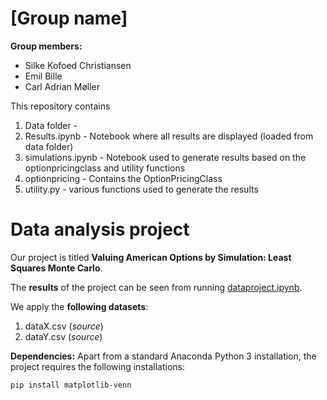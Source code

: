# \[Group name\]

**Group members:**
- Silke Kofoed Christiansen
- Emil Bille
- Carl Adrian Møller

This repository contains  
1. Data folder - 
2. Results.ipynb - Notebook where all results are displayed (loaded from data folder)
3. simulations.ipynb - Notebook used to generate results based on the optionpricingclass and utility functions
4. optionpricing - Contains the OptionPricingClass
5. utility.py - various functions used to generate the results

# Data analysis project

Our project is titled **Valuing American Options by Simulation: Least Squares Monte Carlo**.

The **results** of the project can be seen from running [dataproject.ipynb](dataproject.ipynb).

We apply the **following datasets**:

1. dataX.csv (*source*) 
1. dataY.csv (*source*)

**Dependencies:** Apart from a standard Anaconda Python 3 installation, the project requires the following installations:

``pip install matplotlib-venn``
